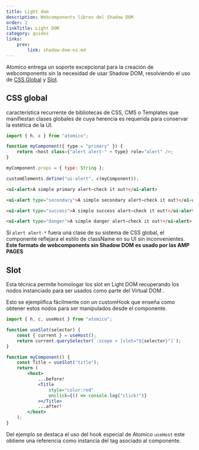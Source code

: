 ```yaml
---
title: Light dom
description: Webcomponents libres del Shadow DOM
order: 2
linkTitle: Light DOM
category: guides
links:
    prev:
        link: shadow-dom-es.md
---
```


Atomico entrega un soporte excepcional para la creación de webcomponents sin la necesidad de usar Shadow DOM, resolviendo el uso de [CSS Global](#css-global) y [Slot](#slot).

## CSS global

característica recurrente de bibliotecas de CSS, CMS o Templates que manifiestan clases globales de cuya herencia es requerida para conservar la estética de la UI.

<doc-tabs tabs="Componente, HTML">

```js
import { h, c } from "atomico";

function myComponent({ type = "primary" }) {
    return <host class={"alert alert-" + type} role="alert" />;
}

myComponent.props = { type: String };

customElements.define("ui-alert", c(myComponent));
```

```html
<ui-alert>A simple primary alert—check it out!</ui-alert>

<ui-alert type="secondary">A simple secondary alert—check it out!</ui-alert>

<ui-alert type="success">A simple success alert—check it out!</ui-alert>

<ui-alert type="danger">A simple danger alert—check it out!</ui-alert>
```

</doc-tabs>

Si `alert alert-*` fuera una clase de su sistema de CSS global, el componente reflejara el estilo de className en su UI sin inconvenientes. **Este formato de webcomponents sin Shadow DOM es usado por las AMP PAGES**

## Slot

Esta técnica permite homologar los slot en Light DOM recuperando los nodos instanciado para ser usados como parte del Virtual DOM .

Esto se ejemplifica fácilmente con un customHook que enseña como obtener estos nodos para ser manipulados desde el componente.

```jsx
import { h, c, useHost } from "atomico";

function useSlot(selector) {
    const { current } = useHost();
    return current.querySelector(`:scope > [slot="${selector}"]`);
}

function myComponent() {
    const Title = useSlot("title");
    return (
        <host>
            ...before!
            <Title
                style="color:red"
                onclick={() => console.log("click!")}
            ></Title>
            ...after!
        </host>
    );
}
```

Del ejemplo se destaca el uso del hook especial de Atomico `useHost` este obtiene una referencia como instancia del tag asociado al componente.
